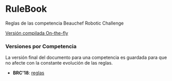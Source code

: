 # RuleBook
Reglas de las competencia Beauchef Robotic Challenge

[Versión compilada On-the-fly](https://latexonline.cc/compile?git=https%3A%2F%2Fgithub.com%2FBeauchefRoboticsChallenge%2FRuleBook&target=rules.tex&command=pdflatex&trackId=1535068395693)

### Versiones por Competencia
La versión final del documento para una competencia es guardada para que no afecte con la constante evolución de las reglas.

* **BRC'18**: [reglas](https://github.com/BeauchefRoboticsChallenge/BRC2018/blob/master/documentos/Bases%20BRC%6018.pdf)